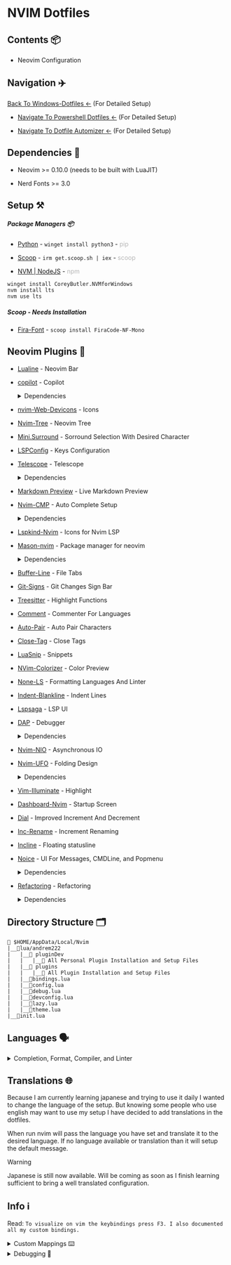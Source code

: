 # NVIM Dotfiles

## Contents 📦

- Neovim Configuration

## Navigation ✈️

[Back To Windows-Dotfiles <-](https://github.com/AndreM222/Windows-Dotfiles) (For Detailed Setup)

- [Navigate To Powershell Dotfiles <-](https://github.com/AndreM222/PowerShell) (For Detailed Setup)

- [Navigate To Dotfile Automizer <-](https://github.com/AndreM222/Dotfile-Automizer) (For Detailed Setup)

## Dependencies 📃

- Neovim >= 0.10.0 (needs to be built with LuaJIT)

- Nerd Fonts >= 3.0

## Setup ⚒️

##### Package Managers 📦

- [Python](https://www.python.org/) - `winget install python3` - <span style="opacity:30%">pip</span>

- [Scoop](https://scoop.sh/) - `irm get.scoop.sh | iex` - <span style="opacity:30%">scoop</span>

- [NVM | NodeJS](https://github.com/coreybutler/nvm-windows) - <span style="opacity:30%">npm</span>

```
winget install CoreyButler.NVMforWindows
nvm install lts
nvm use lts
```

##### Scoop - Needs Installation

- [Fira-Font](https://github.com/ryanoasis/nerd-fonts) - `scoop install FiraCode-NF-Mono`

## Neovim Plugins 📲

- [Lualine](https://github.com/nvim-lualine/lualine.nvim) - Neovim Bar
- [copilot](https://github.com/zbirenbaum/copilot.lua) - Copilot
  <details> <summary>Dependencies</summary>

  - [Copilot-Lualine](https://github.com/AndreM222/copilot-lualine) - Copilot Status Setup

  - [Copilot-CMP](https://github.com/hrsh7th/cmp-copilot) - Copilot Setup
  </details>

- [nvim-Web-Devicons](https://github.com/kyazdani42/nvim-web-devicons) - Icons
- [Nvim-Tree](https://github.com/kyazdani42/nvim-tree.lua) - Neovim Tree
- [Mini.Surround](https://github.com/echasnovski/mini.surround) - Sorround Selection With Desired Character
- [LSPConfig](https://github.com/neovim/nvim-lspconfig) - Keys Configuration
- [Telescope](https://github.com/nvim-telescope/telescope.nvim) - Telescope
  <details> <summary>Dependencies</summary>

  - [Plenary](https://github.com/nvim-lua/plenary.nvim) - Lua Files Setup

  - [Telescope-File-Browser](https://github.com/nvim-telescope/telescope-file-browser.nvim) - Browsing Setup

  - [Telescope-UI-Select](https://github.com/nvim-telescope/telescope-ui-select.nvim) - Select UI Setup
  </details>

- [Markdown Preview](https://github.com/iamcco/markdown-preview.nvim) - Live Markdown Preview
- [Nvim-CMP](https://github.com/hrsh7th/nvim-cmp) - Auto Complete Setup
  <details> <summary>Dependencies</summary>

  - [CMP_LuaSnip]('https://github.com/saadparwaiz1/cmp_luasnip') - Snippet Setup

  - [Friendly-Snippets](https://github.com/rafamadriz/friendly-snippets) - More Snippets

  - [CMP-Nvim-LSP](https://github.com/hrsh7th/cmp-nvim-lsp) - LSP Setup

  - [CMP-Buffer](https://github.com/hrsh7th/cmp-buffer) - Buffer Setup
  </details>

- [Lspkind-Nvim](https://github.com/onsails/lspkind.nvim) - Icons for Nvim LSP
- [Mason-nvim](https://github.com/williamboman/mason.nvim) - Package manager for neovim
  <details> <summary>Dependencies</summary>

  - [Mason-Null-LS](https://github.com/jay-babu/mason-null-ls.nvim) - Null-LS Setup

  - [Mason-LSPConfig](https://github.com/williamboman/mason-lspconfig.nvim) - LSPConfig Setup

  - [Mason-Nvim-DAP](https://github.com/jay-babu/mason-nvim-dap.nvim) - DAP Setup
  </details>

- [Buffer-Line](https://github.com/akinsho/bufferline.nvim) - File Tabs
- [Git-Signs](https://github.com/lewis6991/gitsigns.nvim) - Git Changes Sign Bar
- [Treesitter](https://github.com/nvim-treesitter/nvim-treesitter) - Highlight Functions
- [Comment](https://github.com/numToStr/Comment.nvim) - Commenter For Languages
- [Auto-Pair](https://github.com/jiangmiao/auto-pairs) - Auto Pair Characters
- [Close-Tag](https://github.com/windwp/nvim-ts-autotag) - Close Tags
- [LuaSnip](https://github.com/L3MON4D3/LuaSnip) - Snippets
- [NVim-Colorizer](https://github.com/NvChad/nvim-colorizer.lua) - Color Preview
- [None-LS](https://github.com/nvimtools/none-ls.nvim) - Formatting Languages And Linter
- [Indent-Blankline](https://github.com/lukas-reineke/indent-blankline.nvim) - Indent Lines
- [Lspsaga](https://github.com/glepnir/lspsaga.nvim) - LSP UI
- [DAP](https://github.com/mfussenegger/nvim-dap) - Debugger
  <details> <summary>Dependencies</summary>

  - [Nvim-DAP-UI](https://github.com/rcarriga/nvim-dap-ui) - UI Setup

  - [Nvim-DAP-Virtual-Text](https://github.com/theHamsta/nvim-dap-virtual-text) - Virtual Text Setup

- [Nvim-NIO](https://github.com/nvim-neotest/nvim-nio) - Asynchronous IO
- [Nvim-UFO](https://github.com/kevinhwang91/nvim-ufo) - Folding Design
  <details> <summary>Dependencies</summary>

  - [Promise-Async](https://github.com/kevinhwang91/promise-async) - Port With JavaScript Setup
  </details>

- [Vim-Illuminate](https://github.com/RRethy/vim-illuminate) - Highlight
- [Dashboard-Nvim](https://github.com/nvimdev/dashboard-nvim) - Startup Screen
- [Dial](https://github.com/monaqa/dial.nvim) - Improved Increment And Decrement
- [Inc-Rename](https://github.com/smjonas/inc-rename.nvim) - Increment Renaming
- [Incline](https://github.com/b0o/incline.nvim) - Floating statusline
- [Noice](https://github.com/folke/noice.nvim) - UI For Messages, CMDLine, and Popmenu
  <details> <summary>Dependencies</summary>

  - [Nvim-Notify](https://github.com/rcarriga/nvim-notify) - Animated Notifications

  - [NUI](https://github.com/MunifTanjim/nui.nvim) - UI Component Setup
  </details>

- [Refactoring](https://github.com/ThePrimeagen/refactoring.nvim) - Refactoring
  <details> <summary>Dependencies</summary>

  - [Plenary](https://github.com/nvim-lua/plenary.nvim) - Lua Files Setup

  - [Treesitter](https://github.com/nvim-treesitter/nvim-treesitter) - Highlight Functions Setup
  </details>


## Directory Structure 🗂️

```
📂 $HOME/AppData/Local/Nvim
|__📂lua/andrem222
|   |__📂 pluginDev
|   |   |__📑 All Personal Plugin Installation and Setup Files
|   |__📂 plugins
|   |   |__📑 All Plugin Installation and Setup Files
|   |__📄bindings.lua
|   |__📄config.lua
|   |__📄debug.lua
|   |__📄devconfig.lua
|   |__📄lazy.lua
|   |__📄theme.lua
|__📄init.lua
```

## Languages 🗣️
<details>
<summary>Completion, Format, Compiler, and Linter</summary>

### Servers 🗃️
---

##### Winget - Windows Installed

`C++` winget install clangd

`Lua` winget install lua-language-server

##### NodeJS - Needs Installation

`Live-Server` npm install -g live-server

`Python` npm install -g pyright

`Typescript` npm install -g typescript typescript-language-server

`Tailwind CSS` npm install -g tailwindcss-language-server

##### Dotnet - Windows Installed

`C-Sharp` dotnet tool install --global csharp-ls

### Format Languages 📄
---

`C++` at the setup of llvm

##### Pip - Needs Installation

`Python` pip install --upgrade autopep8

##### NodeJS - Needs Installation

`Marksman` npm install -g marksman

`Typescript` npm install -g prettier

### Compilers And Intrepeters ⚙️
---

##### Winget - Windows Installed

- [Python](https://www.python.org/) - At the installation of Python Package Manager

- [Rust](https://www.rust-lang.org/) - At the installation of Rust Package Manager

- [C++](https://winlibs.com/) - winget install -i LLVM.LLVM

##### NodeJS - Needs Installation

- [NodeJS](https://github.com/nvm-sh/nvm) - At the installation of NodeJS Package Manager
</details>

## Translations 🌐

Because I am currently learning japanese and trying to use it daily I wanted to change the language
of the setup. But knowing some people who use english may want to use my setup I have decided to add
translations in the dotfiles.

When run nvim will pass the language you have set and translate it to the desired language.
If no language available or translation than it will setup the default message.

> [!WARNING]
> Japanese is still now available. Will be coming as soon as I finish learning sufficient
> to bring a well translated configuration.

## Info ℹ️

Read: `To visualize on vim the keybindings press F3. I also documented all my custom bindings.`

<details>
<summary>Custom Mappings ⌨️</summary>

`\ + f` - Telescope Find Files

`\ + r` - Telescope Live Grep

`\ + \ + \` - Telescope Buffers

`\ + t` - Telescope

`\ + r` - Telescope Resume Search

`\ + w` - Telescope Diagnostics

`\ + g` - Telescope Git-Status

`F2` - Telescope Help Tags

`F3` - Telescope Keymaps

`F5` - Lsp Status

`F6` - Null-LS Status

`Alt - Up` - Move Line | Block up

`Alt - Down` - Move Line | Block Down

`Alt - Left` - Move Line | Block Left

`Alt - Right` - Move Line | Block Right

`Shift - f` - Format

`K` - Lspsaga Hover Doc

`Alt - k` - Lspsaga Peek Definition

`Ctrl - k` - Lspsaga Go To Definition

`g + d` - lspsaga Finder

`g + p` - Lspsaga Code Actions

`Ctrl - j` - Lspsaga Jump Diagnostic Forward

`Ctrl - Shift- j` - Lspsaga Jump Diagnostic Reverse

`g - l` - Lspsaga Line Diagnostic

`g + r` - Lspsaga Rename

`s + s` - Horizontal Split

`s + v` - Vertical Split

`Ctrl - Alt - k` - Increase Pane Vertical

`Ctrl - Alt - i` - Decrease Pane Vertical

`Ctrl - Alt - l` - Increase Pane Horizontal

`Ctrl - Alt - j` - Decrease Pane Horizontal

`s + k` - Pane Move Up

`s + j` - Pane Move Down

`s + h` - Pane Move Left

`s + l` - Pane Move Right

`F9` - Debugger Continue

`F10` - Debugger Step Over

`F11` - Debugger Step Into

`F12` - Debugger Step Out

`\ + b + b` - Debugger Breakpoint

`\ + b + c` - Debugger Breakpoint With Conditions

`\ + b + l` - Debugger Breakpoint With Log Message

`\ + b + u` - Debugger Toggle

`Alt - =` - Open Fold All

`Alt - -` - Close Fold All

`+` - Open Folds Selected

`_` - Close Folds Selected

`CTRL - /` - Comment Line In Line

`CTRL - Alt - /` - Comment BLock

`Esc` - Clear hlsearch

`\p` - Paste Without Deleting

`\d` - Delete Without Deleting
</details>

<details>
<summary>Debugging 🐞</summary>

Problem: `Icons are not showing completly`

Fix:
```
Some fonts do not work well with some color themes and can cause that issue or the terminal.
You have to try until you find the right font, switch the theme, terminal or make tweaks by yourself. Generaly fonts ending with mono work.
```
problem: `Transparency Not Available`

Fix:
```
Check you enabled transparency in the temrinal. If you still encounter
problems then you probably have to enable it from your nvim configuration.
Dracula theme transparency is not sufficient so some tweaks are requried.
For example:
                colors = {},
                transparent_bg = true,
                show_end_of_buffer = true,
                overrides = {
                    EndOfBuffer = { fg = "#282A36" }
                },

This will disable the background from dracula so transparency can be seen.
```

Problem: `C-Sharp not running`

Fix: `You are required to create a project for it to work`

Problem: `Customize format`

Fix:
```
Look for the documentation to make the changes on the CLI.

For clang-format: https://clang.llvm.org/docs/ClangFormat.html
For prettier: https://prettier.io/docs/en/options.html#vue-files-script-and-style-tags-indentation
```

Problem: `Scoop buckets wont update`

Fix:
```
scoop config SCOOP_BRANCH master
scoop update
```

Problem: `C++ compiler not working`

Fix:
```
When installing LLVM choose add to path.
Also be use clang if you are using LLVM
```

Problem: `Markdown-Preview not installing`

Fix:
```
In case of not installing. You can go directly to the installed plugins
folder, and run the installer manually.
```

</details>
